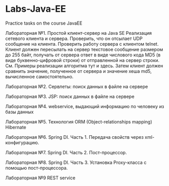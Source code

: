 # Labs-Java-EE
Practice tasks on the course JavaEE

Лабораторная №1. Простой клиент-сервер на Java SE
Реализация сетевого клиента и сервера. Проверить, что он отсылает UDP сообщение на клиента. Проверить работу сервера с клиентом telnet. Клиент должен пересылать на сервер текстовое сообщение размером до 255 байт, получать от сервера ответ в виде числового кода MD5 (в виде буквенно-цифровой строки) от отправленной на сервер строки. См. Примеры реализации алгоритма тут и здесь. Затем клиент должен сравнить значение, полученное от сервера и значение хеша md5, вычисленное самостоятельно.

Лабораторная №2. Сервлеты: поиск данных в файле на сервере

Лабораторная №3. JSP: поиск данных в файле на сервере

Лабораторная №4. webservice, выдающий информацию по человеку из базы данных

Лабораторная №5. Технология ORM (Object-relationships mapping) Hibernate

Лабораторная №6. Spring DI. Часть 1. Передача свойств через xml-конфигурацию.

Лабораторная №7. Spring DI. Часть 2. Пост-процессор.

Лабораторная №8. Spring DI. Часть 3. Установка Proxy-класса с помощью пост-процессора.

Лабораторная №9 REST service










